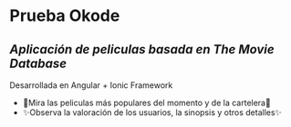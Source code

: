 # Prueba Okode
## _Aplicación de peliculas basada en The Movie Database_


Desarrollada en Angular + Ionic Framework

- 🎥Mira las peliculas más populares del momento y de la cartelera🎥
- ✨Observa la valoración de los usuarios, la sinopsis y otros detalles✨
